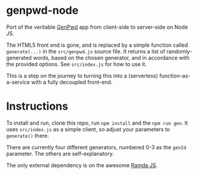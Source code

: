 # genpwd-node

Port of the veritable [GenPwd](https://github.com/alphajuliet/GenPwd) app from client-side to server-side on Node JS.

The HTML5 front end is gone, and is replaced by a simple function called
`generate(...)` in the `src/genpwd.js` source file. It returns a list of
randomly-generated words, based on the chosen generator, and in accordance with
the provided options. See `src/index.js` for how to use it.

This is a step on the journey to turning this into a (serverless) function-as-a-service with a
fully decoupled front-end.

# Instructions

To install and run, clone this repo, run `npm install` and the `npm run gen`. It
uses `src/index.js` as a simple client, so adjust your parameters to `generate()` there.

There are currently four different generators, numbered 0-3 as the `genId`
parameter. The others are self-explanatory.

The only external dependency is on the awesome [Ramda JS](https://ramdajs.com/).

